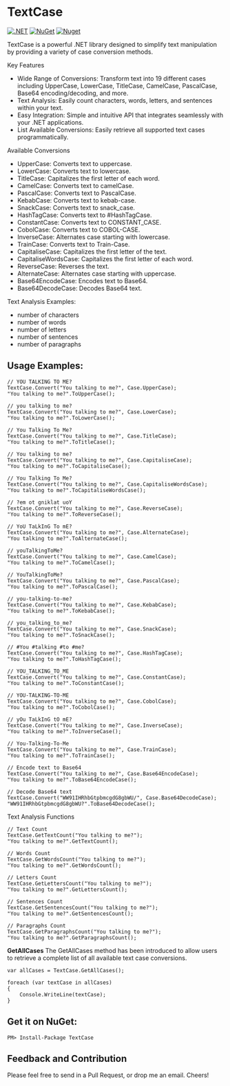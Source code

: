 # TextCase
[![.NET](https://github.com/ottorinobruni/TextCase/actions/workflows/textcase-tests.yml/badge.svg)](https://github.com/ottorinobruni/TextCase/actions/workflows/textcase-tests.yml)
[![NuGet](https://img.shields.io/nuget/v/TextCase.svg?style=flat-square)](https://www.nuget.org/packages/TextCase)
[![Nuget](https://img.shields.io/nuget/dt/TextCase)](https://www.nuget.org/packages/TextCase)

TextCase is a powerful .NET library designed to simplify text manipulation by providing a variety of case conversion methods.

Key Features
- Wide Range of Conversions: Transform text into 19 different cases including UpperCase, LowerCase, TitleCase, CamelCase, PascalCase, Base64 encoding/decoding, and more.
- Text Analysis: Easily count characters, words, letters, and sentences within your text.
- Easy Integration: Simple and intuitive API that integrates seamlessly with your .NET applications.
- List Available Conversions: Easily retrieve all supported text cases programmatically.

Available Conversions
- UpperCase: Converts text to uppercase.
- LowerCase: Converts text to lowercase.
- TitleCase: Capitalizes the first letter of each word.
- CamelCase: Converts text to camelCase.
- PascalCase: Converts text to PascalCase.
- KebabCase: Converts text to kebab-case.
- SnackCase: Converts text to snack_case.
- HashTagCase: Converts text to #HashTagCase.
- ConstantCase: Converts text to CONSTANT_CASE.
- CobolCase: Converts text to COBOL-CASE.
- InverseCase: Alternates case starting with lowercase.
- TrainCase: Converts text to Train-Case.
- CapitaliseCase: Capitalizes the first letter of the text.
- CapitaliseWordsCase: Capitalizes the first letter of each word.
- ReverseCase: Reverses the text.
- AlternateCase: Alternates case starting with uppercase.
- Base64EncodeCase: Encodes text to Base64.
- Base64DecodeCase: Decodes Base64 text.

Text Analysis Examples:
- number of characters
- number of words
- number of letters
- number of sentences
- number of paragraphs

## Usage Examples:

```cscharp
// YOU TALKING TO ME?
TextCase.Convert("You talking to me?", Case.UpperCase);
"You talking to me?".ToUpperCase();

// you talking to me?
TextCase.Convert("You talking to me?", Case.LowerCase);
"You talking to me?".ToLowerCase();

// You Talking To Me?
TextCase.Convert("You talking to me?", Case.TitleCase);
"You talking to me?".ToTitleCase();

// You talking to me?
TextCase.Convert("You talking to me?", Case.CapitaliseCase);   
"You talking to me?".ToCapitaliseCase();

// You Talking To Me?
TextCase.Convert("You talking to me?", Case.CapitaliseWordsCase); 
"You talking to me?".ToCapitaliseWordsCase();

// ?em ot gniklat uoY
TextCase.Convert("You talking to me?", Case.ReverseCase);         
"You talking to me?".ToReverseCase();

// YoU TaLkInG To mE?
TextCase.Convert("You talking to me?", Case.AlternateCase);       
"You talking to me?".ToAlternateCase();

// youTalkingToMe?
TextCase.Convert("You talking to me?", Case.CamelCase);           
"You talking to me?".ToCamelCase();

// YouTalkingToMe?
TextCase.Convert("You talking to me?", Case.PascalCase);          
"You talking to me?".ToPascalCase();

// you-talking-to-me?
TextCase.Convert("You talking to me?", Case.KebabCase);           
"You talking to me?".ToKebabCase();

// you_talking_to_me?
TextCase.Convert("You talking to me?", Case.SnackCase);           
"You talking to me?".ToSnackCase();

// #You #talking #to #me?
TextCase.Convert("You talking to me?", Case.HashTagCase);   
"You talking to me?".ToHashTagCase();

// YOU_TALKING_TO_ME
TextCase.Convert("You talking to me?", Case.ConstantCase);   
"You talking to me?".ToConstantCase();

// YOU-TALKING-TO-ME
TextCase.Convert("You talking to me?", Case.CobolCase);   
"You talking to me?".ToCobolCase();

// yOu TaLkInG tO mE?
TextCase.Convert("You talking to me?", Case.InverseCase);   
"You talking to me?".ToInverseCase();

// You-Talking-To-Me
TextCase.Convert("You talking to me?", Case.TrainCase);   
"You talking to me?".ToTrainCase();

// Encode text to Base64
TextCase.Convert("You talking to me?", Case.Base64EncodeCase);
"You talking to me?".ToBase64EncodeCase();

// Decode Base64 text
TextCase.Convert("WW91IHRhbGtpbmcgdG8gbWU/", Case.Base64DecodeCase);
"WW91IHRhbGtpbmcgdG8gbWU?".ToBase64DecodeCase();
```
Text Analysis Functions

```cscharp
// Text Count
TextCase.GetTextCount("You talking to me?");  
"You talking to me?".GetTextCount();  

// Words Count
TextCase.GetWordsCount("You talking to me?");
"You talking to me?".GetWordsCount();

// Letters Count
TextCase.GetLettersCount("You talking to me?");
"You talking to me?".GetLettersCount();

// Sentences Count
TextCase.GetSentencesCount("You talking to me?");
"You talking to me?".GetSentencesCount();

// Paragraphs Count
TextCase.GetParagraphsCount("You talking to me?");
"You talking to me?".GetParagraphsCount();

```

**GetAllCases**
The GetAllCases method has been introduced to allow users to retrieve a complete list of all available text case conversions.
```cscharp
var allCases = TextCase.GetAllCases();

foreach (var textCase in allCases)
{
    Console.WriteLine(textCase);
}

```

## Get it on NuGet:

```cscharp
PM> Install-Package TextCase
```

## Feedback and Contribution
Please feel free to send in a Pull Request, or drop me an email. Cheers!
